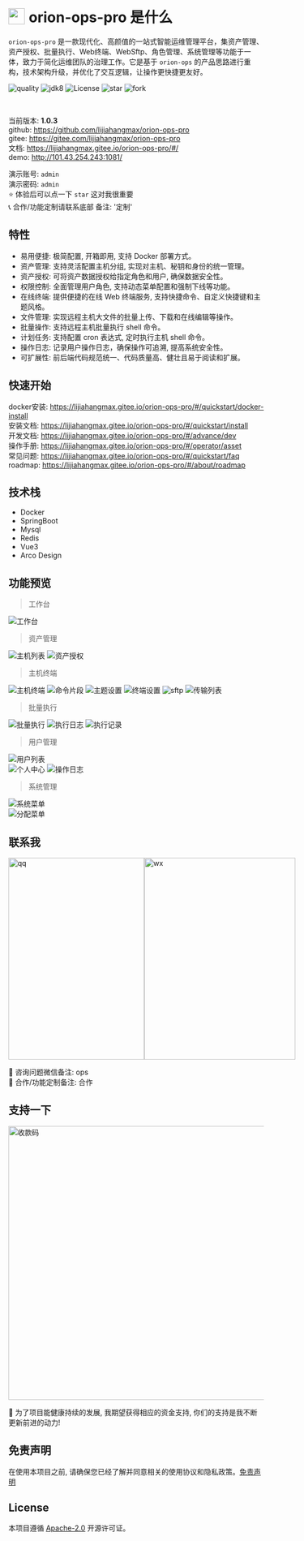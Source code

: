 <h1 style="display: flex; align-items: center;">
 <img style="margin-right: 8px;" src="https://bjuimg.obs.cn-north-4.myhuaweicloud.com/images/2024/2/27/8c687ef1-5711-4a93-9db0-79c010af7902.png" width="32px" height="32px"/> orion-ops-pro 是什么
</h1>

`orion-ops-pro`
是一款现代化、高颜值的一站式智能运维管理平台，集资产管理、资产授权、批量执行、Web终端、WebSftp、角色管理、系统管理等功能于一体，致力于简化运维团队的治理工作。它是基于 `orion-ops`
的产品思路进行重构，技术架构升级，并优化了交互逻辑，让操作更快捷更友好。

<p style="text-align: left">
    <a target="_blank" style="text-decoration: none" href="https://app.codacy.com/gh/lijiahangmax/orion-ops-pro/dashboard?utm_source=gh&utm_medium=referral&utm_content=&utm_campaign=Badge_grade">
        <img src="https://app.codacy.com/project/badge/Grade/49eaab3a9a474af3b87e1d21ffec71c4" alt="quality"/>
    </a>
	<a target="_blank" style="text-decoration: none" href="https://www.oracle.com/java/technologies/javase/javase-jdk8-downloads.html">
		<img src="https://img.shields.io/badge/JDK-8+-green.svg" alt="jdk8"/>
	</a>
	<a target="_blank" style="text-decoration: none" href="https://www.apache.org/licenses/LICENSE-2.0">
		<img src="https://img.shields.io/github/license/lijiahangmax/orion-ops-pro" alt="License"/>
	</a>
	<a target="_blank" style="text-decoration: none" href="https://gitee.com/lijiahangmax/orion-ops-pro/stargazers">
		<img src="https://gitee.com/lijiahangmax/orion-ops-pro/badge/star.svg?theme=dark" alt="star"/>
	</a>
	<a target="_blank" style="text-decoration: none" href="https://gitee.com/lijiahangmax/orion-ops-pro/members">
		<img src="https://gitee.com/lijiahangmax/orion-ops-pro/badge/fork.svg?theme=dark" alt="fork"/>
	</a>		
	<!-- <a target="_blank" style="text-decoration: none" href="https://github.com/lijiahangmax/orion-ops-pro">
		<img src="https://img.shields.io/github/stars/lijiahangmax/orion-ops-pro.svg?style=social" alt="star"/>
	</a> -->	
</p>

<br/>  

当前版本: **1.0.3**  
github: https://github.com/lijiahangmax/orion-ops-pro  
gitee: https://gitee.com/lijiahangmax/orion-ops-pro  
文档: https://lijiahangmax.gitee.io/orion-ops-pro/#/    
demo: http://101.43.254.243:1081/

演示账号: `admin`    
演示密码: `admin`  
⭐ 体验后可以点一下 `star` 这对我很重要  
📞 合作/功能定制请联系底部 备注: '定制'

## 特性

* 易用便捷: 极简配置, 开箱即用, 支持 Docker 部署方式。
* 资产管理: 支持灵活配置主机分组, 实现对主机、秘钥和身份的统一管理。
* 资产授权: 可将资产数据授权给指定角色和用户, 确保数据安全性。
* 权限控制: 全面管理用户角色, 支持动态菜单配置和强制下线等功能。
* 在线终端: 提供便捷的在线 Web 终端服务, 支持快捷命令、自定义快捷键和主题风格。
* 文件管理: 实现远程主机大文件的批量上传、下载和在线编辑等操作。
* 批量操作: 支持远程主机批量执行 shell 命令。
* 计划任务: 支持配置 cron 表达式, 定时执行主机 shell 命令。
* 操作日志: 记录用户操作日志，确保操作可追溯, 提高系统安全性。
* 可扩展性: 前后端代码规范统一、代码质量高、健壮且易于阅读和扩展。

## 快速开始

docker安装: https://lijiahangmax.gitee.io/orion-ops-pro/#/quickstart/docker-install   
安装文档: https://lijiahangmax.gitee.io/orion-ops-pro/#/quickstart/install   
开发文档: https://lijiahangmax.gitee.io/orion-ops-pro/#/advance/dev   
操作手册: https://lijiahangmax.gitee.io/orion-ops-pro/#/operator/asset  
常见问题: https://lijiahangmax.gitee.io/orion-ops-pro/#/quickstart/faq  
roadmap: https://lijiahangmax.gitee.io/orion-ops-pro/#/about/roadmap

## 技术栈

* Docker
* SpringBoot
* Mysql
* Redis
* Vue3
* Arco Design

## 功能预览

> 工作台

![工作台](https://bjuimg.obs.cn-north-4.myhuaweicloud.com/images/2024/3/22/13d79a89-aadf-4100-8bb3-afb03758001f.png "工作台")

> 资产管理

![主机列表](https://bjuimg.obs.cn-north-4.myhuaweicloud.com/images/2024/3/22/d9954335-9afa-4579-b040-a1c3006cb1f0.png "主机列表")
![资产授权](https://bjuimg.obs.cn-north-4.myhuaweicloud.com/images/2024/3/22/ffbdd0e2-4811-4776-a96c-7b5d9b4f3e89.png "资产授权")

> 主机终端

![主机终端](https://bjuimg.obs.cn-north-4.myhuaweicloud.com/images/2024/3/22/de6ae2bb-3d9a-44d6-b530-664febee7dbc.png "主机终端")
![命令片段](https://bjuimg.obs.cn-north-4.myhuaweicloud.com/images/2024/3/22/0a2a8077-fb47-4c87-8327-9d6b93ecc552.png "命令片段")
![主题设置](https://bjuimg.obs.cn-north-4.myhuaweicloud.com/images/2024/3/22/20741d51-af62-40f0-bd6f-6e954d9b0398.png "主题设置")
![终端设置](https://bjuimg.obs.cn-north-4.myhuaweicloud.com/images/2024/3/22/a3bf32bc-26b5-4ec7-b429-54c17ccd136b.png "终端设置")
![sftp](https://bjuimg.obs.cn-north-4.myhuaweicloud.com/images/2024/3/22/0ae07072-1740-4f84-aaf7-c18a8074ce61.png "sftp")
![传输列表](https://bjuimg.obs.cn-north-4.myhuaweicloud.com/images/2024/3/22/ccf880a4-c393-4a35-9f35-fe7572256edd.png "传输列表")

> 批量执行

![批量执行](https://bjuimg.obs.cn-north-4.myhuaweicloud.com/images/2024/3/22/0a222b64-d2c1-481c-99b8-c3a0616d2fab.png "批量执行")
![执行日志](https://bjuimg.obs.cn-north-4.myhuaweicloud.com/images/2024/3/22/06d02d38-70ef-43c2-950c-9f8c73a105ba.png "执行日志")
![执行记录](https://bjuimg.obs.cn-north-4.myhuaweicloud.com/images/2024/3/22/0e474cc2-f7cf-49bc-be3c-f6445783ad7c.png "执行记录")

> 用户管理

![用户列表](https://bjuimg.obs.cn-north-4.myhuaweicloud.com/images/2024/3/22/0d5f26e0-de4e-4342-800c-30a0d5d3078e.png "用户列表")  
![个人中心](https://bjuimg.obs.cn-north-4.myhuaweicloud.com/images/2024/3/22/ed1e5e02-f854-44ee-bb37-ea6e45526457.png "个人中心")
![操作日志](https://bjuimg.obs.cn-north-4.myhuaweicloud.com/images/2024/3/22/ba6f1526-da00-4a3d-a550-470a6b3d2803.png "操作日志")

> 系统管理

![系统菜单](https://bjuimg.obs.cn-north-4.myhuaweicloud.com/images/2024/3/22/5087cd35-6a65-4338-bc87-c81969cdb947.png "系统菜单")  
![分配菜单](https://bjuimg.obs.cn-north-4.myhuaweicloud.com/images/2024/3/22/5a7804ed-179c-4d25-820f-af2af1aabbba.png "分配菜单")

## 联系我

<div style="display: flex;">
  <img src="https://bjuimg.obs.cn-north-4.myhuaweicloud.com/images/2024/2/27/d452cd30-cecd-4236-86f5-5ecbf3eac091.jpg" alt="qq" width="268px" height="398px"/>  
  <img src="https://bjuimg.obs.cn-north-4.myhuaweicloud.com/images/2024/2/27/4f1c4e77-8e36-45a3-8be6-9da5387bb96e.jpg" alt="wx" width="298px" height="398px"/>  
</div>

📧 咨询问题微信备注: ops  
📧 合作/功能定制备注: 合作

## 支持一下

<img src="https://bjuimg.obs.cn-north-4.myhuaweicloud.com/images/2024/2/27/8063cf87-9de9-4df2-8009-d5dea6d69861.jpg" alt="收款码" width="540px"/>  

🎁 为了项目能健康持续的发展, 我期望获得相应的资金支持, 你们的支持是我不断更新前进的动力!

## 免责声明

在使用本项目之前, 请确保您已经了解并同意相关的使用协议和隐私政策。[免责声明](https://github.com/lijiahangmax/orion-ops-pro/blob/main/DISCLAIMER.md)

## License

本项目遵循 [Apache-2.0](https://github.com/lijiahangmax/orion-ops-pro/blob/main/LICENSE) 开源许可证。  
